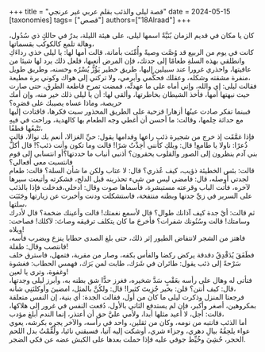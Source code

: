 +++
title = "قصة ليلى والذئب بقلم عربي غير عرنجي"
date = 2024-05-15
[taxonomies]
tags= ["قصص"]
authors=["18Alraad"]
+++
<div id="gspb_text-id-gsbp-294f213" class="gspb_text gspb_text-id-gsbp-294f213 ">كان يا مكان في قديم الزمان بُنَيَّةٌ اسمها ليلى، على هيئة الليلة، بدرٌ في حالكٍ ذي سُدُول، وهالة تلمع كالكوكب بقسماتها،<br>كانت في يوم من الربيع قد وُصَّت وصيةً وأُمِّنَت بأمانة، قالت أمها لها: يا ليلى خذي رداءَكِ وانطلقي بهذه السلةِ طعامًا إلى جدتك، فإن المرض أتعبها، فلعل ذلك يرد لها شيئا من عافيتها، واحذري غرورا عند سبيلين إليها، طريق خطير يَؤُزُّ يُسْرُه وحسنه، وطريق طويل منفرة مشقته وشكله، وعقلك فحكِّمي وأبرمي، ولا تركني إلى هواك وكوني برة مطيعة،<br>فقالت ليلى: إي والله، وإني أماه على ما عهدتِّه، فمضت تمرح قاطعة الطرق، حتى صارت حيث نبهتها أمها، فأخذ الشيطان بخاطرتها، وألقى لها: أن يا ليلى ذلك خير منه، وإن أمك حريصة، وماذا عساه يصيبك على قصَرِه؟<br>فبينما تفكر صادت عينُها أزهارا قزحية على الطريق المحذور سبت فكرها، فاقتادت إليها مع حداثة حِلمها، وقالت: ما أحسن أن أغطي وجه الطعام بها كالهدية، وراحت في فيهِ تَتْبعُها قطفًا،<br>فإذا غمَّقَت إذ خرج من شجيرة ذئب راعها وقدامها يقول: حيِّ الغزالا، أنعم بك نوالا، قالت ذُعرًا: ناولا يا طامع! قال: ويلكِ كأنني أُخِذْتُ شرًا! قالت وما تكون وأنت ذئب؟! قال أكلُّ بني آدم ينظرون إلى الصور والقلوب يحقرون؟ أذنبي أنياب ما حددتها؟أو انتسابي إلى قوم فانتسبت معي أفعالي؟<br>قالت: بئس الخطيئة ذؤيب، كيف عُذري؟ قال: لا عتاب ولكن ما شأن السلة؟ قالت: طعام لجدتي أُوصله، قال: فامضي ليس من شيء تحذرينه قبل الدلج، فشكرته وأتبعت سيرها لآخره، فأتت الباب وقرعته مستبشرة، فأسماها صوت وقال: ادخلي،فدخلت فإذا بالذئب على السرير في زيِّ جدتها وبطنه منتفخة، فاستشكلت ودنت وأخبرت عن زيارتها وجَنَبَت سلتها،<br>ثم قالت: أيْ جدة كيف آذانك طوال؟ قال لأسمع نغمتك! قالت وأعينك ضخمة؟ قال لأدرك وسامتك! قالت وسُنُونك شفرات؟ فأخرجَ ما كان يتكلف ترقيقه وصاتَ: لآكلك! فصاحت: ويلاه!<br>فاهتز من الشجر لانتفاض الطيور إثر ذلك، حتى بلغ الصدى حطابا ينزع ويضرب فأسه، فانتصب وقال: طفلة!<br>فطَفَقَ يُدَقْدِقُ دقدقة يركض ركضا والفأس بكفه، وصار من مقربة، فتمهل، فاسترق خلف سَرْحةً إلى ذئب يقول: طائران في شَرَك، طابت لمن بَرَك، فهمس الحطاب: فغشوة وغفوة، وترى يا لعين!<br>فتأتى له وهال على رأسه بعَقْبٍ سَدَّ شخيره، فغرز حدًّا شق بطنه به، وأبرز ليلى وجدتها، قال: كيف أنتن؟ قلن: بخير جُزِيتَ كثيرا! قال: ولكُنَّ بالمثل، امضينَ وأوكلنَنِي شأنه،<br>فرجعتا المنزل وذكرت ليلى ما كان من أول، فقالت الجدة: أي بنية، إن النفس متعلقة بمكروهين، أصغر وأكبر، فإن لم يستدفع الثاني بالأول، دُفعت النفس في غرور إلى هلاكها، قالت: أجل، لا أعيد مثلها أبدا، ولأمي عليَّ حق أن أعتذر، إنما الندم أبلغ مؤدب،<br>أما الذئب فانتبه من نومه، وكان من ثقلين، واحد في رأسه، والآخر يجره بكرشه، يعوي عواء يلحِقُهُ بيالِ دهري، وجزاء شري، أوشكت إليه آتيا، فسبقني نائيا، ولُقِّمْتُ بدل اللحم الحجر، حُشِيَ وخُيِّط جوفي عليه فإذا حملت بعدها على الكبش عضه عن فكي الضجر.</div>